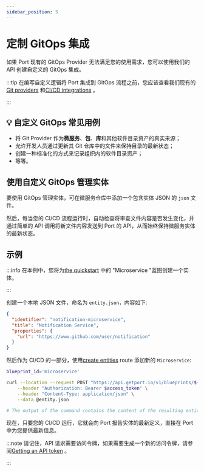 ```yaml
---
sidebar_position: 5
---
```


# 定制 GitOps 集成

如果 Port 现有的 GitOps Provider 无法满足您的使用需求，您可以使用我们的 API 创建自定义的 GitOps 集成。

:::tip 在编写自定义逻辑将 Port 集成到 GitOps 流程之前，您应该查看我们现有的[Git providers](./git.md) 和[CI/CD integrations](../ci-cd/ci-cd.md) 。

:::

## 💡 自定义 GitOps 常见用例

* 将 Git Provider 作为**微服务**、**包**、**库**和其他软件目录资产的真实来源；
* 允许开发人员通过更新其 Git 仓库中的文件来保持目录的最新状态；
* 创建一种标准化的方式来记录组织内的软件目录资产；
* 等等。

## 使用自定义 GitOps 管理实体

要使用 GitOps 管理实体，可在微服务仓库中添加一个包含实体 JSON 的 `json` 文件。

然后，每当您的 CI/CD 流程运行时，自动检查将审查文件内容是否发生变化，并通过简单的 API 调用将新文件内容发送到 Port 的 API，从而始终保持微服务实体的最新状态。

## 示例

:::info 在本例中，您将为[the quickstart](../../../quickstart.md#define-a-blueprint) 中的 "Microservice "蓝图创建一个实体。

:::

创建一个本地 JSON 文件，命名为 `entity.json`，内容如下: 

```json showLineNumbers
{
  "identifier": "notification-microservice",
  "title": "Notification Service",
  "properties": {
    "url": "https://www.github.com/user/notification"
  }
}
```

然后作为 CI/CD 的一部分，使用[create entities](../sync-data-to-catalog.md#creating-entities) route 添加新的 `Microservice`: 

```bash showLineNumbers
blueprint_id='microservice'

curl --location --request POST "https://api.getport.io/v1/blueprints/${blueprint_id}/entities" \
    --header "Authorization: Bearer $access_token" \
    --header "Content-Type: application/json" \
    --data @entity.json

# The output of the command contains the content of the resulting entity
```

现在，只要您的 CI/CD 运行，它就会向 Port 报告实体的最新定义，直接在 Port 中为您提供最新信息。

:::note 请记住，API 请求需要访问令牌，如果需要生成一个新的访问令牌，请参阅[Getting an API token](../api/api.md#get-api-token) 。

:::